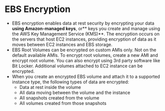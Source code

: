 # EBS Encryption

* EBS encryption enables data at rest security by encrypting your data **using Amazon-managed keys**, or** keys you create and manage using the AWS Key Management Service \(KMS\)**. The encryption occurs on the servers that host EC2 instances, providing encryption of data as it moves between EC2 instances and EBS storage.
* EBS Root Volumes can be encrypted on custom AMIs only. Not on the default available AMIs. To encrypt root volumes, create a new AMI and encrypt root volume. You can also encrypt using 3rd party software like Bit Locker. Additional volumes attached to EC2 instance can be encrypted.
* When you create an encrypted EBS volume and attach it to a supported instance type, the following types of data are encrypted:
  * Data at rest inside the volume
  * All data moving between the volume and the instance
  * All snapshots created from the volume
  * All volumes created from those snapshots

